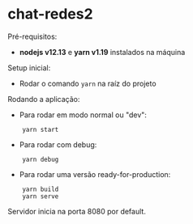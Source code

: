 # chat-redes2

Pré-requisitos:
- **nodejs v12.13** e **yarn v1.19**  instalados na máquina

Setup inicial:
- Rodar o comando `yarn` na raíz do projeto

Rodando a aplicação:
- Para rodar em modo normal ou "dev":
```
    yarn start
```

- Para rodar com debug:
```
    yarn debug
```

- Para rodar uma versão ready-for-production:

```
    yarn build
    yarn serve
```

Servidor inicia na porta 8080 por default.